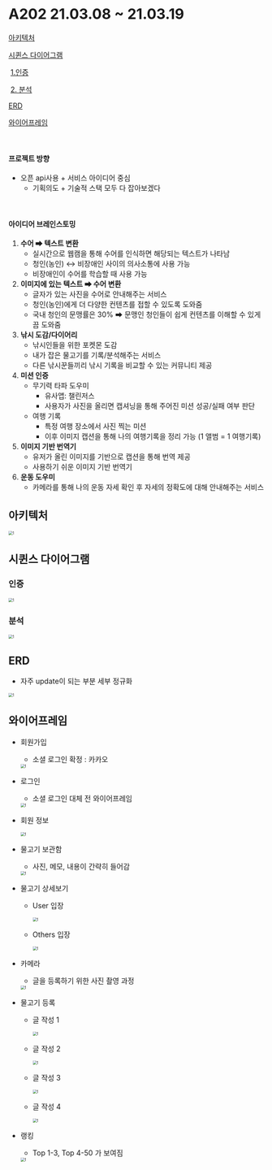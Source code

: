 # A202 21.03.08 ~ 21.03.19





[아키텍처](#아키텍처)

[시퀸스 다이어그램](#시퀀스-다이어그램)

​	[1.인증](#인증)

​	[2. 분석](#분석)

[ERD](#ERD)

[와이어프레임](#와이어프레임)




<br>



#### 프로젝트 방향

- 오픈 api사용 + 서비스 아이디어 중심
  - 기획의도 + 기술적 스택 모두 다 잡아보겠다

<br>

#### 아이디어 브레인스토밍

1. **수어 ➡ 텍스트 변환**
   - 실시간으로 웹캠을 통해 수어를 인식하면 해당되는 텍스트가 나타남
   - 청인(농인) ↔ 비장애인 사이의 의사소통에 사용 가능
   - 비장애인이 수어를 학습할 때 사용 가능
2. **이미지에 있는 텍스트 ➡ 수어 변환**
   - 글자가 있는 사진을 수어로 안내해주는 서비스
   - 청인(농인)에게 더 다양한 컨텐츠를 접할 수 있도록 도와줌
   - 국내 청인의 문맹률은 30% ➡ 문맹인 청인들이 쉽게 컨텐츠를 이해할 수 있게끔 도와줌
3. **낚시 도감/다이어리**
   - 낚시인들을 위한 포켓몬 도감
   - 내가 잡은 물고기를 기록/분석해주는 서비스
   - 다른 낚시꾼들끼리 낚시 기록을 비교할 수 있는 커뮤니티 제공
4. **미션 인증**
   - 무기력 타파 도우미
     - 유사앱: 챌린저스
     - 사용자가 사진을 올리면 캡셔닝을 통해 주어진 미션 성공/실패 여부 판단
   - 여행 기록
     - 특정 여행 장소에서 사진 찍는 미션
     - 이후 이미지 캡션을 통해 나의 여행기록을 정리 가능 (1 앨범 = 1 여행기록)
5. **이미지 기반 번역기**
   - 유저가 올린 이미지를 기반으로 캡션을 통해 번역 제공
   - 사용하기 쉬운 이미지 기반 번역기
6. **운동 도우미**
   - 카메라를 통해 나의 운동 자세 확인 후 자세의 정확도에 대해 안내해주는 서비스







## 아키텍처

<img src="./resources/architecture.jpg" alt="1" style="zoom:50%;" />

## 시퀸스 다이어그램

### 인증

<img src="./resources/Sequence diagram certification.jpg" alt="1" style="zoom:50%;" />

### 분석



<img src="./resources/Sequence diagram analysis.jpg" alt="1" style="zoom:50%;" />

## ERD

- 자주 update이 되는 부분 세부 정규화

<img src="./resources/ERD.jpg" alt="1" style="zoom:50%;" />



## 와이어프레임

- 회원가입 

  - 소셜 로그인 확정 : 카카오

  <img src="./resources/WireFrame - User-Signup.jpg" alt="1" style="zoom:50%;" />

- 로그인 

  - 소셜 로그인 대체 전 와이어프레임

  <img src="./resources/WireFrame - User-login.jpg" alt="1" style="zoom:50%;" />

- 회원 정보

  <img src="./resources/WireFrame - userinfo.jpg" alt="1" style="zoom:50%;" />

- 물고기 보관함

  - 사진, 메모, 내용이 간략히 들어감

  <img src="./resources/WireFrame - Collection_Fish tank.jpg" alt="1" style="zoom:50%;" />

- 물고기 상세보기

  - User 입장

    <img src="./resources/WireFrame - Collection-Collection_User.jpg" alt="1" style="zoom:50%;" />

  - Others 입장 

    <img src="./resources/WireFrame - Collection-Collection_Others.jpg" alt="1" style="zoom:50%;" />

- 카메라

  - 글을 등록하기 위한 사진 촬영 과정

  <img src="./resources/WireFrame-Camera.jpg" alt="1" style="zoom:50%;" />

- 물고기 등록

  - 글 작성 1

    <img src="./resources/WireFrame-Writing 1.jpg" alt="1" style="zoom:50%;" />

  - 글 작성 2

    <img src="./resources/WireFrame-Writing 2.jpg" alt="1" style="zoom:50%;" />

  - 글 작성 3

    <img src="./resources/WireFrame-Writing 3.jpg" alt="1" style="zoom:50%;" />

  - 글 작성 4

    <img src="./resources/WireFrame-Writing 4.jpg" alt="1" style="zoom:50%;" />

- 랭킹

  - Top 1-3, Top 4-50 가 보여짐

  <img src="./resources/WireFrame - Ranking-Rank.jpg" alt="1" style="zoom:50%;" />

